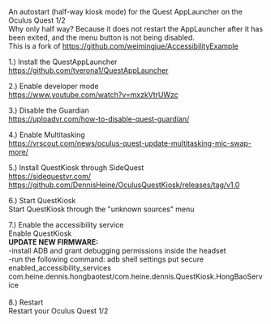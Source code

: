 An autostart (half-way kiosk mode) for the Quest AppLauncher on the Oculus Quest 1/2<br>
Why only half way? Because it does not restart the AppLauncher after it has been exited, and the menu button is not being disabled.<br>
This is a fork of https://github.com/weimingjue/AccessibilityExample<br>

1.) Install the QuestAppLauncher<br>
https://github.com/tverona1/QuestAppLauncher

2.) Enable developer mode<br>
https://www.youtube.com/watch?v=mxzkVtrUWzc

3.) Disable the Guardian<br>
https://uploadvr.com/how-to-disable-quest-guardian/

4.) Enable Multitasking<br>
https://vrscout.com/news/oculus-quest-update-multitasking-mic-swap-more/

5.) Install QuestKiosk through SideQuest<br>
https://sidequestvr.com/<br>
https://github.com/DennisHeine/OculusQuestKiosk/releases/tag/v1.0

6.) Start QuestKiosk <br>
Start QuestKiosk through the "unknown sources" menu

7.) Enable the accessibility service<br>
Enable QuestKiosk<br>
<b>UPDATE NEW FIRMWARE:</b> <br>
-install ADB and grant debugging permissions inside the headset<br>
-run the following command: adb shell settings put secure enabled_accessibility_services com.heine.dennis.hongbaotest/com.heine.dennis.QuestKiosk.HongBaoService<br>
<br>
8.) Restart<br>
Restart your Oculus Quest 1/2

